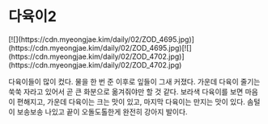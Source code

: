 # 다육이2

<p class="no-indent">[![](https://cdn.myeongjae.kim/daily/02/ZOD_4695.jpg)](https://cdn.myeongjae.kim/daily/02/ZOD_4695.jpg)[![](https://cdn.myeongjae.kim/daily/02/ZOD_4702.jpg)](https://cdn.myeongjae.kim/daily/02/ZOD_4702.jpg)</p>

다육이들이 많이 컸다. 물을 한 번 준 이후로 잎들이 그새 커졌다. 가운데 다육이 줄기는 쑥쑥 자라고 있어서 곧 큰 화분으로 옮겨줘야만 할 것 같다. 보라색 다육이를 보면 마음이 편해지고, 가운데 다육이는 크는 맛이 있고, 마지막 다육이는 만지는 맛이 있다. 솜털이 보송보송 나있고 끝이 오돌도톨한게 완전히 강아지 발이다. 